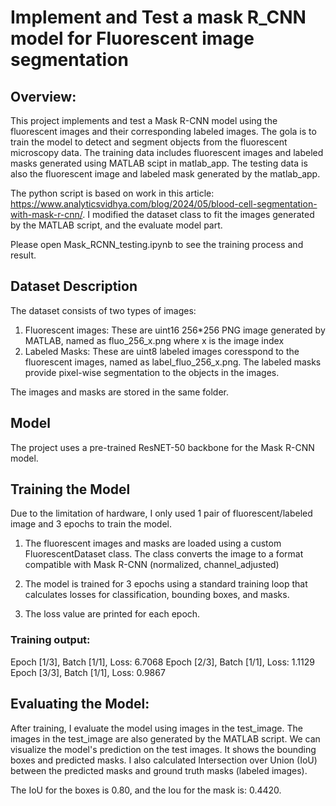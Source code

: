 # Implement and Test a mask R_CNN model for Fluorescent image segmentation
## Overview:

This project implements and test a Mask R-CNN model using the fluorescent images and their corresponding labeled images. The gola is to train the model to detect and segment objects from the fluorescent microscopy data. The training data includes fluorescent images and labeled masks generated using MATLAB scipt in matlab_app. The testing data is also the fluorescent image and labeled mask generated by the matlab_app.

The python script is based on work in this article: https://www.analyticsvidhya.com/blog/2024/05/blood-cell-segmentation-with-mask-r-cnn/.
I modified the dataset class to fit the images generated by the MATLAB script, and the evaluate model part. 

Please open Mask_RCNN_testing.ipynb to see the training process and result.

## Dataset Description

The dataset consists of two types of images:
1. Fluorescent images: These are uint16 256*256 PNG image generated by MATLAB, named as fluo_256_x.png where x is the image index
2. Labeled Masks: These are uint8 labeled images coresspond to the fluorescent images, named as label_fluo_256_x.png. The labeled masks provide pixel-wise segmentation to the objects in the images.

The images and masks are stored in the same folder.

## Model 
The project uses a pre-trained ResNET-50 backbone for the Mask R-CNN model.

## Training the Model

Due to the limitation of hardware, I only used 1 pair of fluorescent/labeled image and 3 epochs to train the model.

1. The fluorescent images and masks are loaded using a custom FluorescentDataset class. The class converts the image to a format compatible with Mask R-CNN (normalized, channel_adjusted)

2. The model is trained for 3 epochs using a standard training loop that calculates losses for classification, bounding boxes, and masks.

3. The loss value are printed for each epoch.

### Training output:

Epoch [1/3], Batch [1/1], Loss: 6.7068
Epoch [2/3], Batch [1/1], Loss: 1.1129
Epoch [3/3], Batch [1/1], Loss: 0.9867

## Evaluating the Model:

After training, I evaluate the model using images in the test_image. The images in the test_image are also generated by the MATLAB script.
We can visualize the model's prediction on the test images. It shows the bounding boxes and predicted masks.
I also calculated Intersection over Union (IoU) between the predicted masks and ground truth masks (labeled images).

The IoU for the boxes is 0.80, and the Iou for the mask is: 0.4420.



